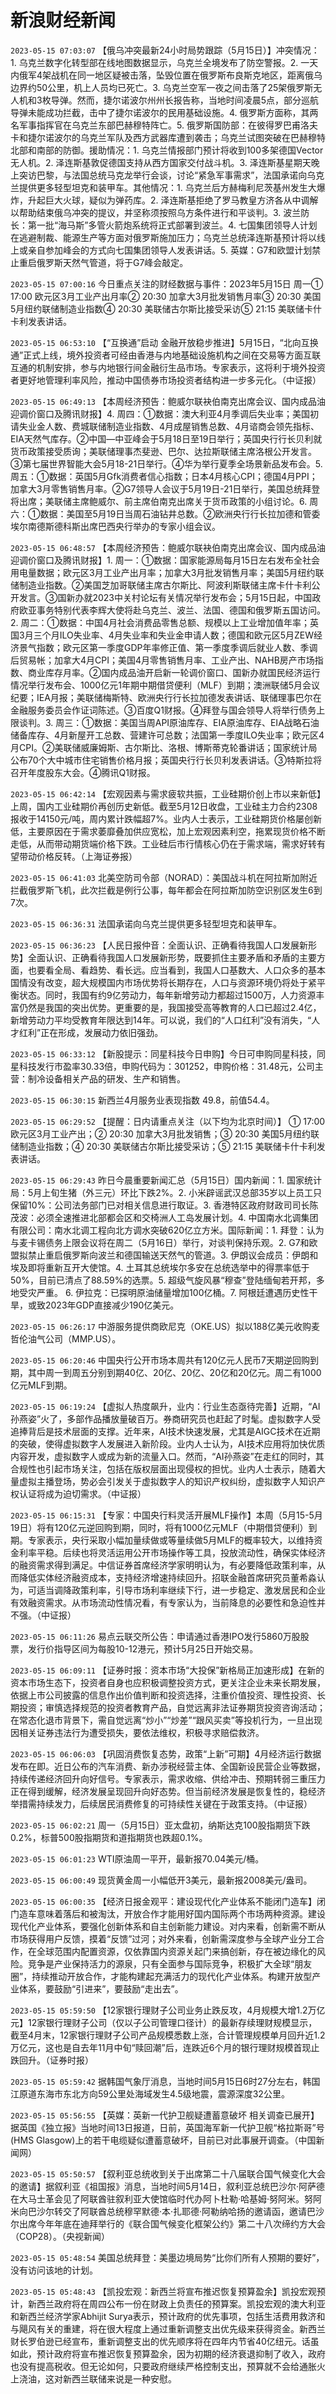 # 新浪财经新闻
`2023-05-15 07:03:07` 【俄乌冲突最新24小时局势跟踪（5月15日）】冲突情况：1. 乌克兰数字化转型部在线地图数据显示，乌克兰全境发布了防空警报。2. 一天内俄军4架战机在同一地区疑被击落，坠毁位置在俄罗斯布良斯克地区，距离俄乌边界约50公里，机上人员均已死亡。3. 乌克兰空军一夜之间击落了25架俄罗斯无人机和3枚导弹。然而，捷尔诺波尔州州长报告称，当地时间凌晨5点，部分巡航导弹未能成功拦截，击中了捷尔诺波尔的民用基础设施。4. 俄罗斯方面称，其两名军事指挥官在乌克兰东部巴赫穆特阵亡。5. 俄罗斯国防部：在彼得罗巴甫洛夫卡和捷尔诺波尔的乌克兰军队及西方武器库遭到袭击；乌克兰试图突破在巴赫穆特北部和南部的防御。援助情况：1. 乌克兰情报部门预计将收到100多架德国Vector无人机。2. 泽连斯基敦促德国支持从西方国家交付战斗机。3. 泽连斯基星期天晚上突访巴黎，与法国总统马克龙举行会谈，讨论“紧急军事需求”，法国承诺向乌克兰提供更多轻型坦克和装甲车。其他情况：1. 乌克兰后方赫梅利尼茨基州发生大爆炸，升起巨大火球，疑似为弹药库。2. 泽连斯基拒绝了罗马教皇方济各从中调解以帮助结束俄乌冲突的提议，并坚称须按照乌方条件进行和平谈判。3. 波兰防长：第一批“海马斯”多管火箭炮系统将正式部署到波兰。4. 七国集团领导人计划在逃避制裁、能源生产等方面对俄罗斯施加压力；乌克兰总统泽连斯基预计将以线上或亲自参加峰会的方式向七国集团领导人发表讲话。5. 英媒：G7和欧盟计划禁止重启俄罗斯天然气管道，将于G7峰会敲定。

`2023-05-15 07:00:16` 今日重点关注的财经数据与事件：2023年5月15日 周一① 17:00 欧元区3月工业产出月率② 20:30 加拿大3月批发销售月率③ 20:30 美国5月纽约联储制造业指数④ 20:30 美联储古尔斯比接受采访⑤ 21:15 美联储卡什卡利发表讲话。

`2023-05-15 06:53:10` 【“互换通”启动 金融开放稳步推进】5月15日，“北向互换通”正式上线，境外投资者可经由香港与内地基础设施机构之间在交易等方面互联互通的机制安排，参与内地银行间金融衍生品市场。专家表示，这将利于境外投资者更好地管理利率风险，推动中国债券市场投资者结构进一步多元化。（中证报）

`2023-05-15 06:49:13` 【本周经济预告：鲍威尔联袂伯南克出席会议、国内成品油迎调价窗口及腾讯财报】4. 周四：①数据：澳大利亚4月季调后失业率；美国初请失业金人数、费城联储制造业指数、4月成屋销售总数、4月谘商会领先指标、EIA天然气库存。②中国—中亚峰会于5月18日至19日举行；英国央行行长贝利就货币政策接受质询；美联储理事杰斐逊、巴尔、达拉斯联储主席洛根公开发言。③第七届世界智能大会5月18-21日举行。④华为举行夏季全场景新品发布会。5. 周五：①数据：英国5月Gfk消费者信心指数；日本4月核心CPI；德国4月PPI；加拿大3月零售销售月率。②G7领导人会议于5月19日-21日举行，美国总统拜登将出席；美联储主席鲍威尔、前主席伯南克出席关于货币政策的小组讨论。6. 周六：①数据：美国至5月19日当周石油钻井总数。②欧洲央行行长拉加德和管委埃尔南德斯德科斯出席巴西央行举办的专家小组会议。

`2023-05-15 06:48:57` 【本周经济预告：鲍威尔联袂伯南克出席会议、国内成品油迎调价窗口及腾讯财报】1. 周一：①数据：国家能源局每月15日左右发布全社会用电量数据；欧元区3月工业产出月率；加拿大3月批发销售月率；美国5月纽约联储制造业指数。②美国芝加哥联储主席古尔斯比、阿波利斯联储主席卡什卡利公开发言。③国新办就2023中关村论坛有关情况举行发布会；5月15日起，中国政府欧亚事务特别代表李辉大使将赴乌克兰、波兰、法国、德国和俄罗斯五国访问。2. 周二：①数据：中国4月社会消费品零售总额、规模以上工业增加值年率；英国3月三个月ILO失业率、4月失业率和失业金申请人数；德国和欧元区5月ZEW经济景气指数；欧元区第一季度GDP年率修正值、第一季度季调后就业人数、季调后贸易帐；加拿大4月CPI；美国4月零售销售月率、工业产出、NAHB房产市场指数、商业库存月率。②国内成品油开启新一轮调价窗口、国新办就国民经济运行情况举行发布会、1000亿元1年期中期借贷便利（MLF）到期；澳洲联储5月会议纪要；IEA月报；美联储梅斯特、欧洲央行行长拉加德发表讲话、联储理事巴尔在金融服务委员会作证词陈述。③百度Q1财报。④拜登与国会领导人将举行债务上限谈判。3. 周三：①数据：美国当周API原油库存、EIA原油库存、EIA战略石油储备库存、4月新屋开工总数、营建许可总数；法国第一季度ILO失业率；欧元区4月CPI。②美联储威廉姆斯、古尔斯比、洛根、博斯蒂克轮番讲话；国家统计局公布70个大中城市住宅销售价格月报；英国央行行长贝利发表讲话。③特斯拉将召开年度股东大会。④腾讯Q1财报。

`2023-05-15 06:42:14` 【宏观因素与需求疲软共振，工业硅期价创上市以来新低】上周，国内工业硅期价再创历史新低。截至5月12日收盘，工业硅主力合约2308报收于14150元/吨，周内累计跌幅超7%。业内人士表示，工业硅期货价格屡创新低，主要原因在于需求萎靡叠加供应宽松，加上宏观因素利空，拖累现货价格不断走低，从而带动期货端价格下跌。工业硅后市行情核心仍在于需求端，需求好转有望带动价格反转。（上海证券报）

`2023-05-15 06:41:03` 北美空防司令部（NORAD）：美国战斗机在阿拉斯加附近拦截俄罗斯飞机，此次拦截是例行公事，每年都会在阿拉斯加防空识别区发生6到7次。

`2023-05-15 06:36:31` 法国承诺向乌克兰提供更多轻型坦克和装甲车。

`2023-05-15 06:36:23` 【人民日报仲音：全面认识、正确看待我国人口发展新形势】全面认识、正确看待我国人口发展新形势，既要抓住主要矛盾和矛盾的主要方面，也要看全局、看趋势、看长远。应当看到，我国人口基数大、人口众多的基本国情没有改变，超大规模国内市场优势将长期存在，人口与资源环境仍将处于紧平衡状态。同时，我国有约9亿劳动力，每年新增劳动力都超过1500万，人力资源丰富仍然是我国的突出优势。更重要的是，我国接受高等教育的人口已超过2.4亿，新增劳动力平均受教育年限达到14年。可以说，我们的“人口红利”没有消失，“人才红利”正在形成，发展动力依旧强劲。

`2023-05-15 06:33:12` 【新股提示：同星科技今日申购】今日可申购同星科技，同星科技发行市盈率30.33倍，申购代码为：301252，申购价格：31.48元，公司主营：制冷设备相关产品的研发、生产和销售。

`2023-05-15 06:30:15` 新西兰4月服务业表现指数 49.8，前值54.4。

`2023-05-15 06:29:52` 【提醒：日内请重点关注（以下均为北京时间）】 ① 17:00 欧元区3月工业产出；② 20:30 加拿大3月批发销售；③ 20:30 美国5月纽约联储制造业指数；④ 20:30 美联储古尔斯比接受采访；⑤ 21:15 美联储卡什卡利发表讲话。

`2023-05-15 06:29:43` 昨日今晨重要新闻汇总（5月15日）国内新闻：1. 国家统计局：5月上旬生猪（外三元）环比下跌2%。2. 小米辟谣武汉总部35岁以上员工只保留10%：公司法务部门已对相关信息进行取证。3. 香港特区政府财政司司长陈茂波：必须全速推进北部都会区和交椅洲人工岛发展计划。4. 中国南水北调集团有限公司：南水北调工程向北方调水突破620亿立方米。国际新闻：1. 拜登：认为与麦卡锡债务上限会议将在周二（5月16日）举行，对谈判保持乐观。2. G7和欧盟拟禁止重启俄罗斯向波兰和德国输送天然气的管道。3. 伊朗议会成员：伊朗和埃及即将重新互开大使馆。4. 土耳其总统埃尔多安在总统选举中的得票率低于50%，目前已清点了88.59%的选票。5.  超级气旋风暴“穆查”登陆缅甸若开邦，多地受灾严重。 6. 伊拉克：已探明原油储量增加100亿桶。7. 阿根廷遭遇历史性干旱，或致2023年GDP直接减少190亿美元。

`2023-05-15 06:26:17` 中游服务提供商欧尼克（OKE.US）拟以188亿美元收购麦哲伦油气公司（MMP.US）。

`2023-05-15 06:20:46` 中国央行公开市场本周共有120亿元人民币7天期逆回购到期，其中周一到周五分别到期40亿、20亿、20亿、20亿和20亿元。周二有1000亿元MLF到期。

`2023-05-15 06:19:24` 【虚拟人热度飙升，业内：行业生态亟待完善】近期，“AI孙燕姿”火了，多部作品播放量破百万。券商研究员也赶起了时髦。虚拟数字人受追捧背后是技术层面的支撑。近年来，AI技术快速发展，尤其是AIGC技术在近期的突破，使得虚拟数字人发展进入新阶段。业内人士认为，AI技术应用将加快优质内容开发，虚拟数字人或成为新的流量入口。然而，“AI孙燕姿”在走红的同时，其合规性也引起市场关注，包括在版权层面出现侵权的担忧。业内人士表示，随着大量虚拟主播登场，势必会引发关于虚拟数字人的知识产权纠纷，虚拟数字人知识产权认证将成为迫切需求。（中证报）

`2023-05-15 06:15:31` 【专家：中国央行料灵活开展MLF操作】本周（5月15-5月19日）将有120亿元逆回购到期，同时，将有1000亿元MLF（中期借贷便利）到期。专家表示，央行采取小幅加量续做或等量续做5月MLF的概率较大，以维持资金利率平稳。后续也将灵活运用公开市场操作等工具，投放流动性，确保实体经济的融资需求得到满足。中信证券首席经济学家明明认为，有必要降低政策利率，从而降低实体经济融资成本，支持经济增速持续回升。招联金融首席研究员董希淼认为，可适当调降政策利率，引导市场利率继续下行，进一步稳定、激发居民和企业有效融资需求。从市场流动性情况看，有专家认为，当前降息的必要性和急迫性并不强。（中证报）

`2023-05-15 06:11:26` 易点云联交所公告：申请通过香港IPO发行5860万股股票，发行价指导区间为每股10-12港元，预计5月25日开始交易。

`2023-05-15 06:09:11` 【证券时报：资本市场“大投保”新格局正加速形成】在新的资本市场生态下，投资者自身也应积极调整投资方式，更关注企业未来长期发展，依据上市公司披露的信息作出价值判断和投资选择，注重价值投资、理性投资、长期投资；审慎选择规范的投资者教育产品，自觉远离非法证券期货投资咨询活动；在常态化退市背景下，需自觉远离“炒小”“炒差”“跟风买卖”等投机行为，一旦出现因相关证券违法行为遭受损失，要依法维权，积极寻求赔偿救济。

`2023-05-15 06:06:03` 【巩固消费恢复态势，政策“上新”可期】4月经济运行数据发布在即。近日公布的汽车消费、新办涉税经营主体、全国新设民营企业等数据，持续传递经济回升向好信号。专家表示，需求收缩、供给冲击、预期转弱三重压力正在得到缓解，经济发展呈现回升向好态势。但当前经济发展是恢复性的，稳经济举措需持续发力，后续居民消费修复的可持续性关键在于政策支持。（中证报）

`2023-05-15 06:02:21` 周一（5月15日）亚太盘初，纳斯达克100股指期货下跌0.2%，标普500股指期货和道指期货也跌超0.1%。

`2023-05-15 06:01:23` WTI原油周一平开，最新报70.04美元/桶。

`2023-05-15 06:00:49` 现货黄金周一小幅低开3美元，最新报2008美元/盎司。

`2023-05-15 06:00:35` 【经济日报金观平：建设现代化产业体系不能闭门造车】闭门造车意味着落后和被淘汰，开放合作才能用好国内国际两个市场两种资源。建设现代化产业体系，要强化创新体系和自主创新能力建设。对内来看，创新需不断从市场获得用户反馈，摸着“反馈”过河；对外来看，创新需深度参与全球产业分工合作，在全球范围内配置资源，仅依靠国内资源关起门来搞创新，存在被边缘化的风险。竞争是产业保持活力的源泉，只有全面参与国际竞争，积极扩大全球“朋友圈”，持续推动开放合作，才能构建起充满活力的现代化产业体系。构建开放型产业体系，要鼓励“引进来”，要鼓励“走出去”。

`2023-05-15 05:59:50` 【12家银行理财子公司业务止跌反攻，4月规模大增1.2万亿元】12家银行理财子公司（仅以子公司管理口径计）的最新存续理财规模显示，截至4月末，12家银行理财子公司产品规模悉数上涨，合计管理规模单月回升近1.2万亿元，这也是自去年11月中旬“赎回潮”后，连跌近6个月的银行理财规模首现止跌回升。（证券时报）

`2023-05-15 05:59:42` 据韩国气象厅消息，当地时间5月15日6时27分左右，韩国江原道东海市东北方向59公里处海域发生4.5级地震，震源深度32公里。

`2023-05-15 05:56:55` 【英媒：英新一代护卫舰疑遭蓄意破坏 相关调查已展开】据英国《独立报》当地时间13日报道，日前，英国海军新一代护卫舰“格拉斯哥”号(HMS Glasgow)上的若干电缆疑似遭蓄意破坏，目前已对此事展开调查。（中国新闻网）

`2023-05-15 05:50:57` 【叙利亚总统收到关于出席第二十八届联合国气候变化大会的邀请】据叙利亚《祖国报》消息，当地时间5月14日，叙利亚总统巴沙尔·阿萨德在大马士革会见了阿联酋驻叙利亚大使馆临时代办阿卜杜勒·哈基姆·努阿米。努阿米向巴沙尔转交了阿联酋总统穆罕默德·本·扎耶德·阿勒纳哈扬的邀请函，邀请巴沙尔出席今年年底在迪拜举行的《联合国气候变化框架公约》第二十八次缔约方大会（COP28）。（央视新闻）

`2023-05-15 05:48:54` 美国总统拜登：美墨边境局势“比你们所有人预期的要好”，没有访问该地的计划。

`2023-05-15 05:48:43` 【凯投宏观：新西兰将宣布推迟恢复预算盈余】凯投宏观预计，新西兰政府将在周四公布一份在财政上负责任的预算案。凯投宏观的澳大利亚和新西兰经济学家Abhijit Surya表示，预计政府的优先事项，包括生活费用救济和与飓风有关的重建，将在很大程度上通过重新调整支出优先级来获得资金。新西兰财长罗伯逊已经宣布，重新调整支出的优先顺序将在四年内节省40亿纽元。话虽如此，预计政府将宣布推迟恢复预算盈余，因为初期的经济衰退抑制了收入，政府也没有提高税收。但无论如何，只要政府继续严格控制支出，预算就不会给通胀火上浇油，这对新西兰联储来说是一种安慰。


